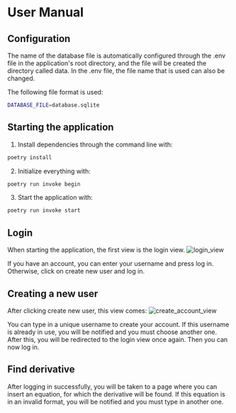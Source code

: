 # User Manual

## Configuration
The name of the database file is automatically configured through the .env file in the application's root directory, and the file will be created the directory called data. In the .env file, the file name that is used can also be changed.

The following file format is used:

```bash
DATABASE_FILE=database.sqlite
```

## Starting the application

1. Install dependencies through the command line with:

```bash
poetry install
```

2. Initialize everything with: 

```bash
poetry run invoke begin
```

3. Start the application with: 

```bash
poetry run invoke start
```

## Login
When starting the application, the first view is the login view.
![login_view](https://github.com/kirkeruusalu/ot-practice/assets/128533486/85b33a19-dc0f-4dc8-bc5e-df12fdba0d5a)

If you have an account, you can enter your username and press log in. Otherwise, click on create new user and log in.

## Creating a new user
After clicking create new user, this view comes: 
![create_account_view](https://github.com/kirkeruusalu/ot-practice/assets/128533486/91a0494e-d8b2-44f1-a678-d46efe3e2a6e)

You can type in a unique username to create your account. If this username is already in use, you will be notified and you must choose another one. After this, you will be redirected to the login view once again. Then you can now log in.


## Find derivative
After logging in successfully, you will be taken to a page where you can insert an equation, for which the derivative will be found. If this equation is in an invalid format, you will be notified and you must type in another one.


